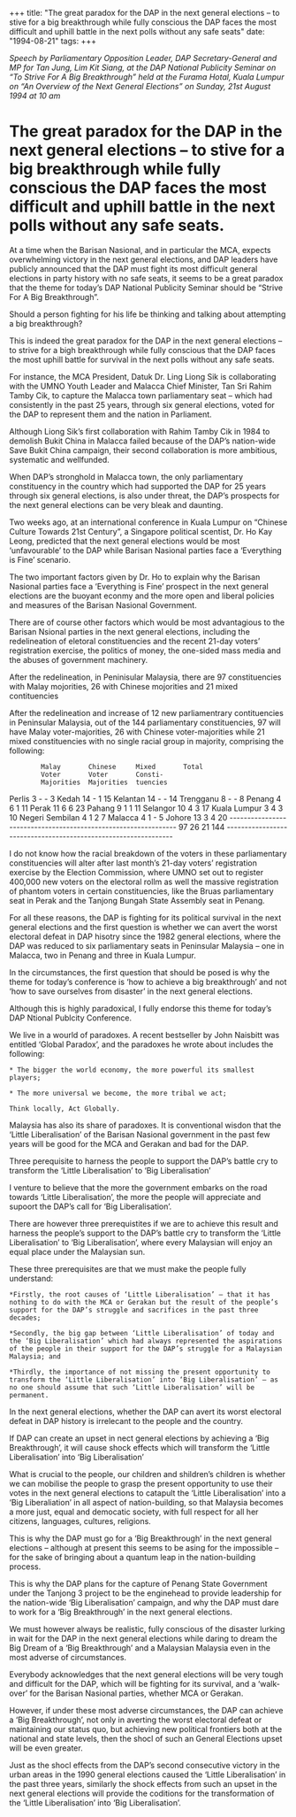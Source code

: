 +++ 
title: "The great paradox for the DAP in the next general elections – to stive for a big breakthrough while fully conscious the DAP faces the most difficult and uphill battle in the next polls without any safe seats"
date: "1994-08-21"
tags:
+++

_Speech by Parliamentary Opposition Leader, DAP Secretary-General and MP for Tan Jung, Lim Kit Siang, at the DAP National Publicity Seminar on “To Strive For A Big Breakthrough” held at the Furama Hotal, Kuala Lumpur on “An Overview of the Next General Elections” on Sunday, 21st August 1994 at 10 am_

# The great paradox for the DAP in the next general elections – to stive for a big breakthrough while fully conscious the DAP faces the most difficult and uphill battle in the next polls without any safe seats.

At a time when the Barisan Nasional, and in particular the MCA, expects overwhelming victory in the next general elections, and DAP leaders have publicly announced that the DAP must fight its most difficult general elections in party history with no safe seats, it seems to be a great paradox that the theme for today’s DAP National Publicity Seminar should be “Strive For A Big Breakthrough”.</u>

Should a person fighting for his life be thinking and talking about attempting a big breakthrough?

This is indeed the great paradox for the DAP in the next general elections – to strive for a bigh breakthrough while fully conscious that the DAP faces the most uphill battle for survival in the next polls without any safe seats.

For instance, the MCA President, Datuk Dr. Ling Liong Sik is collaborating with the UMNO Youth Leader and Malacca Chief Minister, Tan Sri Rahim Tamby Cik, to capture the Malacca town parliamentary seat – which had consistently in the past 25 years, through six general elections, voted for the DAP to represent them and the nation in Parliament.

Although Liong Sik’s first collaboration with Rahim Tamby Cik in 1984 to demolish Bukit China in Malacca failed because of the DAP’s nation-wide Save Bukit China campaign, their second collaboration is more ambitious, systematic and wellfunded.

When DAP’s stronghold in Malacca town, the only parliamentary constituency in the country which had supported the DAP for 25 years through six general elections, is also under threat, the DAP’s prospects for the next general elections can be very bleak and daunting.

Two weeks ago, at an international conference in Kuala Lumpur on “Chinese Culture Towards 21st Century”, a Singapore political scentist, Dr. Ho Kay Leong, predicted that the next general elections would be most ‘unfavourable’ to the DAP while Barisan Nasional parties face a ‘Everything is Fine’ scenario.

The two important factors given by Dr. Ho to explain why the Barisan Nasional parties face a ‘Everything is Fine’ prospect in the next general elections are the buoyant econmy and the more open and liberal policies and measures of the Barisan Nasional Government.

There are of course other factors which would be most advantagious to the Barisan Nsional parties in the next general elections, including the redelineation of eletoral constituencies and the recent 21-day voters’ registration exercise, the politics of money, the one-sided mass media and the abuses of government machinery.

After the redelineation, in Peninisular Malaysia, there are 97 constituencies with Malay mojorities, 26 with Chinese mojorities and 21 mixed contituencies

After the redelineation and increase of 12 new parliamentrary contituencies in Peninsular Malaysia, out of the 144 parliamentary constituencies, 97 will have Malay voter-majorities, 26 with Chinese voter-majorities while 21 mixed constituencies with no single racial group in majority, comprising the following:

			Malay		Chinese		Mixed		Total
			Voter		Voter		Consti-		
			Majorities	Majorities	tuencies

Perlis			  3		  -		  -		  3
Kedah			14		  -		 1		15
Kelantan		14		  -		  -		14
Trengganu		  8		  -		  -		  8
Penang			  4		 6		 1		11
Perak			11		 6		 6		23
Pahang			 9		 1		 1 		11
Selangor		10		 4		 3		17
Kuala Lumpur		 3		 4		 3		10
Negeri Sembilan	 4		 1		 2		 7
Malacca		 4		 1		  -		 5
Johore			13		 3		 4		20
			---------------------------------------------------------------
			97		26		21	            144
			---------------------------------------------------------------

I do not know how the racial breakdown of the voters in these parliamentary constituencies will alter after last month’s 21-day voters’ registration exercise by the Election Commission, where UMNO set out to register 400,000 new voters on the electoral rollm as well the massive registration of phantom voters in certain constituencies, like the Bruas parliamentary seat in Perak and the Tanjong Bungah State Assembly seat in Penang.

For all these reasons, the DAP is fighting for its political survival in the next general elections and the first question is whether we can avert the worst electoral defeat in DAP hisotry since the 1982 general elections, where the DAP was reduced to six parliamentary seats in Peninsular Malaysia – one in Malacca, two in Penang and three in Kuala Lumpur.

In the circumstances, the first question that should be posed is why the theme for today’s conference is ‘how to achieve a big breakthrough’ and not ‘how to save ourselves from disaster’ in the next general elections.

Although this is highly paradoxical, I fully endorse this theme for today’s DAP Ntional Publcity Conference.

We live in a wourld of paradoxes. A recent bestseller by John Naisbitt was entitled ‘Global Paradox’, and the paradoxes he wrote about includes the following:

	* The bigger the world economy, the more powerful its smallest players;

	* The more universal we become, the more tribal we act;

	Think locally, Act Globally.

Malaysia has also its share of paradoxes. It is conventional wisdon that the ‘Little Liberalisation’ of the Barisan Nasional government in the past few years will be good for the MCA and Gerakan and bad for the DAP.

Three perequisite to harness the people to support the DAP’s battle cry to transform the ‘Little Liberalisation’ to ‘Big Liberalisation’

I venture to believe that the more the government embarks on the road towards ‘Little Liberalisation’, the more the people will appreciate and supoort the DAP’s call for ‘Big Liberalisation’.

There are however three prerequistites if we are to achieve this result and harness the people’s support to the DAP’s battle cry to transform the ‘Little Liberalisation’ to ‘Big Liberalisation’, where every Malaysian will enjoy an equal place under the Malaysian sun.

These three prerequisites are that we must make the people fully understand:

	*Firstly, the root causes of ‘Little Liberalisation’ – that it has nothing to do with the MCA or Gerakan but the result of the people’s support for the DAP’s struggle and sacrifices in the past three decades;

	*Secondly, the big gap between ‘Little Liberalisation’ of today and the ‘Big Liberalisation’ which had always represented the aspirations of the people in their support for the DAP’s struggle for a Malaysian Malaysia; and

	*Thirdly, the importance of not missing the present opportunity to transform the ‘Little Liberalisation’ into ‘Big Liberalisation’ – as no one should assume that such ‘Little Liberalisation’ will be permanent.

In the next general elections, whether the DAP can avert its worst electoral defeat in DAP history is irrelecant to the people and the country.

If DAP can create an upset in nect general elections by achieving a ‘Big Breakthrough’, it will cause shock effects which will transform the ‘Little Liberalisation’ into ‘Big Liberalisation’

What is crucial to the people, our children and shildren’s children is whether we can mobilise the people to grasp the present opportunity to use their votes in the next general elections to catapult the ‘Little Liberalisation’ into a ‘Big Liberaliation’ in all aspect of nation-building, so that Malaysia becomes a more just, equal and democatic society, with full respect for all her citizens, languages, cultures, religions.

This is why the DAP must go for a ‘Big Breakthrough’ in the next general elections – although at present this seems to be asing for the impossible – for the sake of bringing about a quantum leap in the nation-building process.

This is why the DAP plans for the capture of Penang State Government under the Tanjong 3 project to be the enginehead to provide leadership for the nation-wide ‘Big Liberalisation’ campaign, and why the DAP must dare to work for a ‘Big Breakthrough’ in the next general elections.

We must however always be realistic, fully conscious of the disaster lurking in wait for the DAP in the next general elections while daring to dream the Big Dream of a ‘Big Breakthrough’ and a Malaysian Malaysia even in the most adverse of circumstances.

Everybody acknowledges that the next general elections will be very tough and difficult for the DAP, which will be fighting for its survival, and a ‘walk-over’ for the Barisan Nasional parties, whether MCA or Gerakan.

However, if under these most adverse circumstances, the DAP can achieve a ‘Big Breakthrough’, not only in averting the worst electoral defeat or maintaining our status quo, but achieving new political frontiers both at the national and state levels, then the shocl of such an General Elections upset will be even greater.

Just as the shocl effects from the DAP’s second consecutive victory in the urban areas in the 1990 general elections caused the ‘Little Liberalisation’ in the past three years, similarly the shock effects from such an upset in the next general elections will provide the coditions for the transformation of the ‘Little Liberalisation’ into ‘Big Liberalisation’.
 
